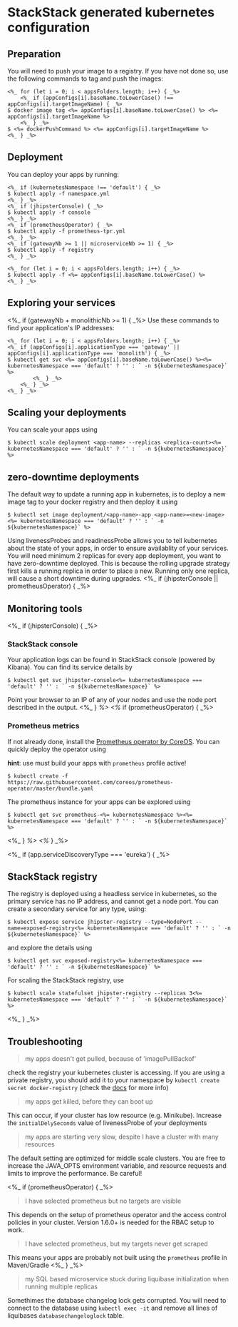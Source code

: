 # StackStack generated kubernetes configuration

## Preparation

You will need to push your image to a registry. If you have not done so, use the following commands to tag and push the images:

```
<%_ for (let i = 0; i < appsFolders.length; i++) { _%>
    <%_ if (appConfigs[i].baseName.toLowerCase() !== appConfigs[i].targetImageName) { _%>
$ docker image tag <%= appConfigs[i].baseName.toLowerCase() %> <%= appConfigs[i].targetImageName %>
    <%_ } _%>
$ <%= dockerPushCommand %> <%= appConfigs[i].targetImageName %>
<%_ } _%>
```

## Deployment

You can deploy your apps by running:

```
<%_ if (kubernetesNamespace !== 'default') { _%>
$ kubectl apply -f namespace.yml
<%_ } _%>
<%_ if (jhipsterConsole) { _%>
$ kubectl apply -f console
<%_ } _%>
<%_ if (prometheusOperator) { _%>
$ kubectl apply -f prometheus-tpr.yml
<%_ } _%>
<%_ if (gatewayNb >= 1 || microserviceNb >= 1) { _%>
$ kubectl apply -f registry
<%_ } _%>

<%_ for (let i = 0; i < appsFolders.length; i++) { _%>
$ kubectl apply -f <%= appConfigs[i].baseName.toLowerCase() %>
<%_ } _%>
```

## Exploring your services


<%_ if (gatewayNb + monolithicNb >= 1) { _%>
Use these commands to find your application's IP addresses:

```
<%_ for (let i = 0; i < appsFolders.length; i++) { _%>
<%_ if (appConfigs[i].applicationType === 'gateway' || appConfigs[i].applicationType === 'monolith') { _%>
$ kubectl get svc <%= appConfigs[i].baseName.toLowerCase() %><%= kubernetesNamespace === 'default' ? '' : ` -n ${kubernetesNamespace}` %>
        <%_ } _%>
    <%_ } _%>
<%_ } _%>
```

## Scaling your deployments

You can scale your apps using 

```
$ kubectl scale deployment <app-name> --replicas <replica-count><%= kubernetesNamespace === 'default' ? '' : ` -n ${kubernetesNamespace}` %>
```

## zero-downtime deployments

The default way to update a running app in kubernetes, is to deploy a new image tag to your docker registry and then deploy it using

```
$ kubectl set image deployment/<app-name>-app <app-name>=<new-image> <%= kubernetesNamespace === 'default' ? '' : ` -n ${kubernetesNamespace}` %>
```

Using livenessProbes and readinessProbe allows you to tell kubernetes about the state of your apps, in order to ensure availablity of your services. You will need minimum 2 replicas for every app deployment, you want to have zero-downtime deployed. This is because the rolling upgrade strategy first kills a running replica in order to place a new. Running only one replica, will cause a short downtime during upgrades.
<%_ if (jhipsterConsole || prometheusOperator) { _%>

## Monitoring tools

<%_ if (jhipsterConsole) { _%>
### StackStack console

Your application logs can be found in StackStack console (powered by Kibana). You can find its service details by
```
$ kubectl get svc jhipster-console<%= kubernetesNamespace === 'default' ? '' : ` -n ${kubernetesNamespace}` %>
```

Point your browser to an IP of any of your nodes and use the node port described in the output.
<%_ } _%>
<%_ if (prometheusOperator) { _%>

### Prometheus metrics

If not already done, install the [Prometheus operator by CoreOS](https://github.com/coreos/prometheus-operator). You can quickly deploy the operator using 

**hint**: use must build your apps with `prometheus` profile active!

```
$ kubectl create -f https://raw.githubusercontent.com/coreos/prometheus-operator/master/bundle.yaml
```

The prometheus instance for your apps can be explored using

```
$ kubectl get svc prometheus-<%= kubernetesNamespace %><%= kubernetesNamespace === 'default' ? '' : ` -n ${kubernetesNamespace}` %>
```
<%_ } _%>
<%_ } _%>

<%_ if (app.serviceDiscoveryType === 'eureka') { _%>
## StackStack registry

The registry is deployed using a headless service in kubernetes, so the primary service has no IP address, and cannot get a node port. You can create a secondary service for any type, using:

```
$ kubectl expose service jhipster-registry --type=NodePort --name=exposed-registry<%= kubernetesNamespace === 'default' ? '' : ` -n ${kubernetesNamespace}` %>
```

and explore the details using

```
$ kubectl get svc exposed-registry<%= kubernetesNamespace === 'default' ? '' : ` -n ${kubernetesNamespace}` %>
```

For scaling the StackStack registry, use

```
$ kubectl scale statefulset jhipster-registry --replicas 3<%= kubernetesNamespace === 'default' ? '' : ` -n ${kubernetesNamespace}` %>
```
<%_ } _%>


## Troubleshooting

> my apps doesn't get pulled, because of 'imagePullBackof'

check the registry your kubernetes cluster is accessing. If you are using a private registry, you should add it to your namespace by `kubectl create secret docker-registry` (check the [docs](https://kubernetes.io/docs/tasks/configure-pod-container/pull-image-private-registry/) for more info)

> my apps get killed, before they can boot up

This can occur, if your cluster has low resource (e.g. Minikube). Increase the `initialDelySeconds` value of livenessProbe of your deployments

> my apps are starting very slow, despite I have a cluster with many resources

The default setting are optimized for middle scale clusters. You are free to increase the JAVA_OPTS environment variable, and resource requests and limits to improve the performance. Be careful!

<%_ if (prometheusOperator) { _%>
> I have selected prometheus but no targets are visible

This depends on the setup of prometheus operator and the access control policies in your cluster. Version 1.6.0+ is needed for the RBAC setup to work.

> I have selected prometheus, but my targets never get scraped

This means your apps are probably not built using the `prometheus` profile in Maven/Gradle
<%_ } _%>

> my SQL based microservice stuck during liquibase initialization when running multiple replicas

Somethimes the database changelog lock gets corrupted. You will need to connect to the database using `kubectl exec -it` and remove all lines of liquibases `databasechangeloglock` table.
